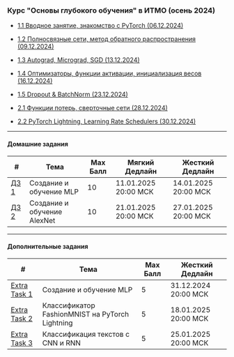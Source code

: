 ### Курс "Основы глубокого обучения" в ИТМО (осень 2024)
- [1.1 Вводное занятие, знакомство с PyTorch (06.12.2024)](Lecture%201)
- [1.2 Полносвязные сети, метод обратного распространения (09.12.2024)](Lecture%202)
- [1.3 Autograd, Micrograd, SGD (13.12.2024)](Lecture%203)
- [1.4 Оптимизаторы, функции активации, инициализация весов (16.12.2024)](Lecture%204-5)
- [1.5 Dropout & BatchNorm (23.12.2024)](Lecture%206)


- [2.1 Функции потерь, сверточные сети (28.12.2024)](Lecture%207)
- [2.2 PyTorch Lightning, Learning Rate Schedulers (30.12.2024)](Lecture%208)

______

#### Домашние задания

| #    |   Тема   |  Max Балл | Мягкий Дедлайн | Жесткий Дедлайн |
|------|----------|-----------|----------------|-----------------|
| [ДЗ 1](HW/hw_1/itmo_dl_course_hw_1.md) | Создание и обучение MLP | 10 | 11.01.2025 20:00 МСК| 14.01.2025 20:00 МСК|
| [ДЗ 2](HW/hw_2/itmo_dl_course_hw_2.md) | Создание и обучение AlexNet | 10 | 21.01.2025 20:00 МСК| 27.01.2025 20:00 МСК|

______

#### Дополнительные задания

| #    |   Тема   |  Max Балл | Жесткий Дедлайн |
|------|----------|-----------|-----------------|
| [Extra Task 1](HW/itmo_dl_course_extra_task_1.md) | Создание и обучение MLP | 5 | 31.12.2024 20:00 МСК|
| [Extra Task 2](HW/itmo_dl_course_extra_task_2.md) | Классификатор FashionMNIST на PyTorch Lightning | 5 | 18.01.2025 20:00 МСК|
| [Extra Task 3](HW/itmo_dl_course_extra_task_3.md) | Классификация текстов с CNN и RNN | 5 | 25.01.2025 20:00 МСК|

